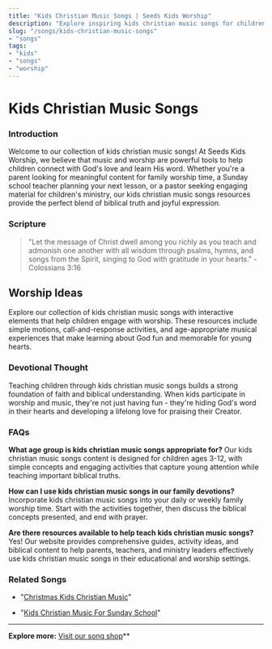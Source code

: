 ```yaml
---
title: "Kids Christian Music Songs | Seeds Kids Worship"
description: "Explore inspiring kids christian music songs for children's worship and faith development. Biblical music resources for families and ministry."
slug: "/songs/kids-christian-music-songs"
- "songs"
tags:
- "kids"
- "songs"
- "worship"
---
```


# Kids Christian Music Songs

### Introduction

Welcome to our collection of kids christian music songs! At Seeds Kids Worship, we believe that music and worship are powerful tools to help children connect with God's love and learn His word. Whether you're a parent looking for meaningful content for family worship time, a Sunday school teacher planning your next lesson, or a pastor seeking engaging material for children's ministry, our kids christian music songs resources provide the perfect blend of biblical truth and joyful expression.

### Scripture

> "Let the message of Christ dwell among you richly as you teach and admonish one another with all wisdom through psalms, hymns, and songs from the Spirit, singing to God with gratitude in your hearts." - Colossians 3:16

## Worship Ideas

Explore our collection of kids christian music songs with interactive elements that help children engage with worship. These resources include simple motions, call-and-response activities, and age-appropriate musical experiences that make learning about God fun and memorable for young hearts.

### Devotional Thought

Teaching children through kids christian music songs builds a strong foundation of faith and biblical understanding. When kids participate in worship and music, they're not just having fun - they're hiding God's word in their hearts and developing a lifelong love for praising their Creator.

### FAQs

**What age group is kids christian music songs appropriate for?**
Our kids christian music songs content is designed for children ages 3-12, with simple concepts and engaging activities that capture young attention while teaching important biblical truths.

**How can I use kids christian music songs in our family devotions?**
Incorporate kids christian music songs into your daily or weekly family worship time. Start with the activities together, then discuss the biblical concepts presented, and end with prayer.

**Are there resources available to help teach kids christian music songs?**
Yes! Our website provides comprehensive guides, activity ideas, and biblical content to help parents, teachers, and ministry leaders effectively use kids christian music songs in their educational and worship settings.

### Related Songs

- "[Christmas Kids Christian Music](/activities/christmas-kids-christian-music/)"

- "[Kids Christian Music For Sunday School](/activities/kids-christian-music-for-sunday-school/)"

---

**Explore more:** [Visit our song shop](https://seedskidsworship.com/shop)**

<!-- Schema Markup -->
<script type="application/ld+json">
{
  "@context": "https://schema.org",
  "@type": "MusicRecording",
  "name": "Kids Christian Music Songs",
  "byArtist": {
    "@type": "MusicGroup",
    "name": "Seeds Kids Worship"
  },
  "isFamilyFriendly": true,
  "url": "https://seedskidsworship.com/songs/kids-christian-music-songs/"
}
</script>